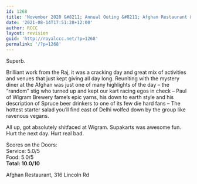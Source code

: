 ```yaml
---
id: 1268
title: 'November 2020 &#8211; Annual Outing &#8211; Afghan Restaurant &#038; Wigram Brewery'
date: '2021-08-14T17:51:28+12:00'
author: RCCC
layout: revision
guid: 'http://royalccc.net/?p=1268'
permalink: '/?p=1268'
---
```


Superb.

Brilliant work from the Raj, it was a cracking day and great mix of activities and venues that just kept giving all day long. Reuniting with the mystery diner at the Afghan was just one of many highlights of the day – the “random” stig who turned up and kept our kart racing egos in check – Paul of Wigram Brewery fame’s epic yarns, his down to earth style and his description of Spruce beer drinkers to one of its few die hard fans – The hottest starter salad you’ll find east of Delhi wolfed down by the group like ravenous vegans.

<span data-sheets-formula-bar-text-style="font-size:13px;color:#000000;font-weight:normal;text-decoration:none;font-family:'Arial';font-style:normal;text-decoration-skip-ink:none;">All up, got absolutely shitfaced at Wigram. Supakarts was awesome fun. Hurt the next day. Hurt real bad.</span>

Scores on the Doors:  
Service: 5.0/5  
Food: 5.0/5  
**Total: 10.0/10**

Afghan Restaurant, 316 Lincoln Rd